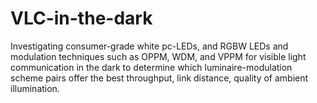 # VLC-in-the-dark
Investigating consumer-grade white pc-LEDs, and RGBW LEDs and modulation techniques such as OPPM, WDM, and VPPM for visible light communication in the dark to determine which luminaire-modulation scheme pairs offer the best throughput, link distance, quality of ambient illumination.
